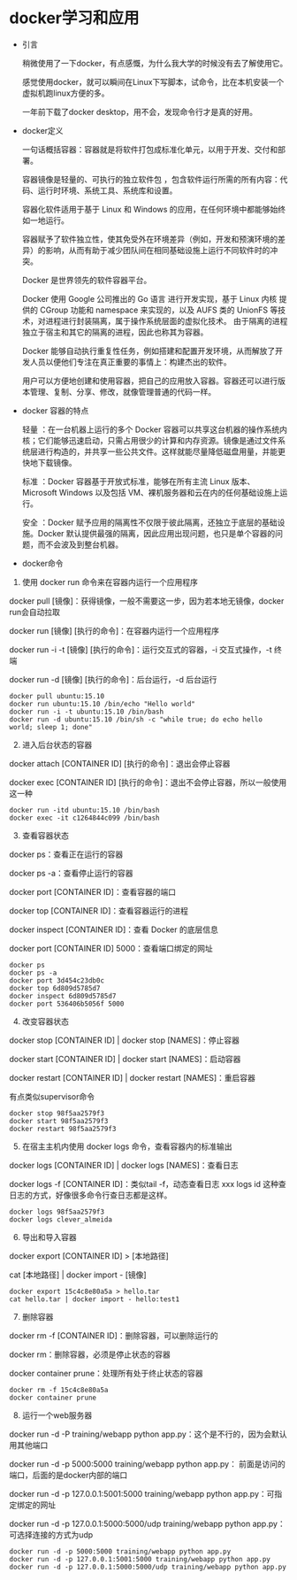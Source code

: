 # docker学习和应用

- 引言
    
	稍微使用了一下docker，有点感慨，为什么我大学的时候没有去了解使用它。
    
	感觉使用docker，就可以瞬间在Linux下写脚本，试命令，比在本机安装一个虚拟机跑linux方便的多。
    
	一年前下载了docker desktop，用不会，发现命令行才是真的好用。
    
- docker定义

	一句话概括容器：容器就是将软件打包成标准化单元，以用于开发、交付和部署。

	容器镜像是轻量的、可执行的独立软件包 ，包含软件运行所需的所有内容：代码、运行时环境、系统工具、系统库和设置。

	容器化软件适用于基于 Linux 和 Windows 的应用，在任何环境中都能够始终如一地运行。

	容器赋予了软件独立性，使其免受外在环境差异（例如，开发和预演环境的差异）的影响，从而有助于减少团队间在相同基础设施上运行不同软件时的冲突。

	Docker 是世界领先的软件容器平台。

	Docker 使用 Google 公司推出的 Go 语言 进行开发实现，基于 Linux 内核 提供的 CGroup 功能和 namespace 来实现的，以及 AUFS 类的 
	UnionFS 等技术，对进程进行封装隔离，属于操作系统层面的虚拟化技术。 由于隔离的进程独立于宿主和其它的隔离的进程，因此也称其为容器。

	Docker 能够自动执行重复性任务，例如搭建和配置开发环境，从而解放了开发人员以便他们专注在真正重要的事情上：构建杰出的软件。

	用户可以方便地创建和使用容器，把自己的应用放入容器。容器还可以进行版本管理、复制、分享、修改，就像管理普通的代码一样。

- docker 容器的特点

	轻量 ：在一台机器上运行的多个 Docker 容器可以共享这台机器的操作系统内核；它们能够迅速启动，只需占用很少的计算和内存资源。镜像是通过文件系统层进行构造的，并共享一些公共文件。这样就能尽量降低磁盘用量，并能更快地下载镜像。

	标准 ：Docker 容器基于开放式标准，能够在所有主流 Linux 版本、Microsoft Windows 以及包括 VM、裸机服务器和云在内的任何基础设施上运行。

	安全 ：Docker 赋予应用的隔离性不仅限于彼此隔离，还独立于底层的基础设施。Docker 默认提供最强的隔离，因此应用出现问题，也只是单个容器的问题，而不会波及到整台机器。

- docker命令

1. 使用 docker run 命令来在容器内运行一个应用程序

docker pull [镜像]：获得镜像，一般不需要这一步，因为若本地无镜像，docker run会自动拉取

docker run [镜像] [执行的命令]：在容器内运行一个应用程序

docker run -i -t [镜像] [执行的命令]：运行交互式的容器，-i 交互式操作，-t 终端

docker run -d [镜像] [执行的命令]：后台运行，-d 后台运行

```
docker pull ubuntu:15.10
docker run ubuntu:15.10 /bin/echo "Hello world"
docker run -i -t ubuntu:15.10 /bin/bash
docker run -d ubuntu:15.10 /bin/sh -c "while true; do echo hello world; sleep 1; done"
```

2. 进入后台状态的容器

docker attach [CONTAINER ID] [执行的命令]：退出会停止容器

docker exec [CONTAINER ID] [执行的命令]：退出不会停止容器，所以一般使用这一种

```
docker run -itd ubuntu:15.10 /bin/bash
docker exec -it c1264844c099 /bin/bash
```

3. 查看容器状态

docker ps：查看正在运行的容器

docker ps -a：查看停止运行的容器

docker port [CONTAINER ID]：查看容器的端口

docker top [CONTAINER ID]：查看容器运行的进程

docker inspect [CONTAINER ID]：查看 Docker 的底层信息

docker port [CONTAINER ID] 5000：查看端口绑定的网址

```
docker ps 
docker ps -a
docker port 3d454c23db0c
docker top 6d809d5785d7
docker inspect 6d809d5785d7
docker port 536406b5056f 5000
```

4. 改变容器状态

docker stop [CONTAINER ID] | docker stop [NAMES]：停止容器

docker start [CONTAINER ID] | docker start [NAMES]：启动容器

docker restart [CONTAINER ID] | docker restart [NAMES]：重启容器

有点类似supervisor命令

```
docker stop 98f5aa2579f3
docker start 98f5aa2579f3
docker restart 98f5aa2579f3
```

5. 在宿主主机内使用 docker logs 命令，查看容器内的标准输出

docker logs [CONTAINER ID] | docker logs [NAMES]：查看日志

docker logs -f [CONTAINER ID]：类似tail -f，动态查看日志
xxx logs id 这种查日志的方式，好像很多命令行查日志都是这样。

```
docker logs 98f5aa2579f3
docker logs clever_almeida
```

6. 导出和导入容器

docker export [CONTAINER ID] > [本地路径]

cat [本地路径] | docker import - [镜像]

```
docker export 15c4c8e80a5a > hello.tar
cat hello.tar | docker import - hello:test1
```

7. 删除容器

docker rm -f [CONTAINER ID]：删除容器，可以删除运行的

docker rm：删除容器，必须是停止状态的容器

docker container prune：处理所有处于终止状态的容器

```
docker rm -f 15c4c8e80a5a
docker container prune
```

8. 运行一个web服务器

docker run -d -P training/webapp python app.py：这个是不行的，因为会默认用其他端口

docker run -d -p 5000:5000 training/webapp python app.py： 前面是访问的端口，后面的是docker内部的端口

docker run -d -p 127.0.0.1:5001:5000 training/webapp python app.py：可指定绑定的网址

docker run -d -p 127.0.0.1:5000:5000/udp training/webapp python app.py：可选择连接的方式为udp

```
docker run -d -p 5000:5000 training/webapp python app.py
docker run -d -p 127.0.0.1:5001:5000 training/webapp python app.py
docker run -d -p 127.0.0.1:5000:5000/udp training/webapp python app.py
```
